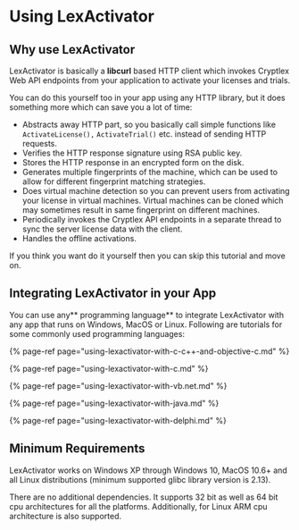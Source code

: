 # Using LexActivator

## Why use LexActivator

LexActivator is basically a **libcurl** based HTTP client which invokes Cryptlex Web API endpoints from your application to activate your licenses and trials.

You can do this yourself too in your app using any HTTP library, but it does something more which can save you a lot of time:

* Abstracts away HTTP part, so you basically call simple functions like `ActivateLicense(),` `ActivateTrial()` etc. instead of sending HTTP requests.
* Verifies the HTTP response signature using RSA public key.
* Stores the HTTP response in an encrypted form on the disk.
* Generates multiple fingerprints of the machine, which can be used to allow for different fingerprint matching strategies.
* Does virtual machine detection so you can prevent users from activating your license in virtual machines. Virtual machines can be cloned which may sometimes result in same fingerprint on different machines.
* Periodically invokes the Cryptlex API endpoints in a separate thread to sync the server license data with the client.
* Handles the offline activations.

If you think you want do it yourself then you can skip this tutorial and move on.

## Integrating LexActivator in your App

You can use any** programming language** to integrate LexActivator with any app that runs on Windows, MacOS or Linux. Following are tutorials for some commonly used programming languages:

{% page-ref page="using-lexactivator-with-c-c++-and-objective-c.md" %}

{% page-ref page="using-lexactivator-with-c.md" %}

{% page-ref page="using-lexactivator-with-vb.net.md" %}

{% page-ref page="using-lexactivator-with-java.md" %}

{% page-ref page="using-lexactivator-with-delphi.md" %}

## Minimum Requirements

LexActivator works on Windows XP through Windows 10, MacOS 10.6+ and all Linux distributions \(minimum supported glibc library version is 2.13\).

There are no additional dependencies. It supports 32 bit as well as 64 bit cpu architectures for all the platforms. Additionally, for Linux ARM cpu architecture is also supported.

